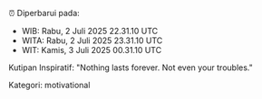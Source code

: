 ⏰ Diperbarui pada:
- WIB: Rabu, 2 Juli 2025 22.31.10 UTC
- WITA: Rabu, 2 Juli 2025 23.31.10 UTC
- WIT: Kamis, 3 Juli 2025 00.31.10 UTC

Kutipan Inspiratif:
"Nothing lasts forever. Not even your troubles."


Kategori: motivational

